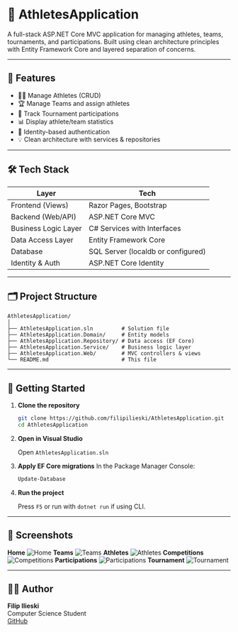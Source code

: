 # 🏅 AthletesApplication

A full-stack ASP.NET Core MVC application for managing athletes, teams, tournaments, and participations. Built using clean architecture principles with Entity Framework Core and layered separation of concerns.

---

## 📌 Features

- 🧍‍♂️ Manage Athletes (CRUD)
- 🏆 Manage Teams and assign athletes
- 🎯 Track Tournament participations
- 📊 Display athlete/team statistics
- 🔐 Identity-based authentication
- 💡 Clean architecture with services & repositories

---

## 🛠 Tech Stack

| Layer                     | Tech                                  |
|---------------------------|---------------------------------------|
| Frontend (Views)          | Razor Pages, Bootstrap                |
| Backend (Web/API)         | ASP.NET Core MVC                      |
| Business Logic Layer      | C# Services with Interfaces           |
| Data Access Layer         | Entity Framework Core                 |
| Database                  | SQL Server (localdb or configured)    |
| Identity & Auth           | ASP.NET Core Identity                 |

---

## 🗂 Project Structure

```
AthletesApplication/
│
├── AthletesApplication.sln         # Solution file
├── AthletesApplication.Domain/     # Entity models
├── AthletesApplication.Repository/ # Data access (EF Core)
├── AthletesApplication.Service/    # Business logic layer
├── AthletesApplication.Web/        # MVC controllers & views
└── README.md                       # This file
```

---

## 🚀 Getting Started

1. **Clone the repository**
   ```bash
   git clone https://github.com/filipilieski/AthletesApplication.git
   cd AthletesApplication
   ```

2. **Open in Visual Studio**

   Open `AthletesApplication.sln`
   
   
3. **Apply EF Core migrations**
   In the Package Manager Console:
   ```bash
   Update-Database
   ```

4. **Run the project**
   
   Press `F5` or run with `dotnet run` if using CLI.

---

## 📸 Screenshots

**Home**
![Home](screenshots/home)
**Teams**
![Teams](https://github.com/user-attachments/assets/795d96ac-12b6-476a-bff8-b2e2356d7985)
**Athletes**
![Athletes](https://github.com/user-attachments/assets/86ab424b-b7f1-425d-a6f1-11e4a7943c54)
**Competitions**
![Competitions](https://github.com/user-attachments/assets/e8a23454-db20-4d0b-9ef5-947ed459779f)
**Participations**
![Participations](https://github.com/user-attachments/assets/742e62db-e685-4900-a437-7f946ae33b5f)
**Tournament**
![Tournament](https://github.com/user-attachments/assets/89bb50f9-fde4-48ac-8930-e2e7e0b1bbcd)

---

## 👨‍💻 Author

**Filip Ilieski**  
Computer Science Student  
[GitHub](https://github.com/filipilieski)
